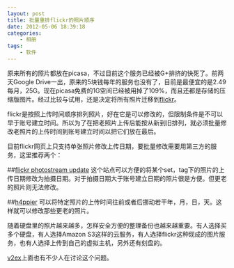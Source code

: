 ```yaml
--- 
layout: post
title: 批量重排flickr的照片顺序
date: 2012-05-06 18:39:18
categories:
    - 相册
tags:
    - 软件
---
```

原来所有的照片都放在picasa，不过目前这个服务已经被G+排挤的快死了。前两天Google Drive一出，原来的5块钱每年的服务也没有了，目前是最便宜的是2.49每月，25G。现在picasa免费的1G空间已经被用掉了109%，而且还都是存储的压缩版图片。经过比较与试用，还是决定将所有照片迁移到[flickr](http://www.flickr.com/photos/ztpala)。

flickr是按照上传时间顺序排列照片，好在它是可以修改的，但限制条件是不可以早于账号建立时间。所以为了在把老照片上传后能按从新到旧排列，就必须批量修改老照片的上传时间到账号建立时间以把它们放在最后。

目前flickr网页上只支持单张照片修改上传日期，要批量修改需要用第三方的服务，这里推荐两个：

##[flickr photostream update](http://flickrstream.webzardry.com/)
这个站点可以方便的将某个set，tag下的照片的上传日期修改为拍摄日期。对于拍摄日期大于账号建立日期的照片很是方便。但更老的照片则无法修改。

##[h4ppier](http://www.h4ppy.com/h4ppier-photos-widget.php)
可以将特定照片的上传时间往前或者后挪动若干年，月，日，天。这样就可以修改那些更老的照片。

随着硬盘里的照片越来越多，怎样安全方便的整理备份也越来越重要。有人选择买多个硬盘，有人选择Amazon S3这样的云服务，有人选择flickr这种现成的图片服务，也有人选择上传到自己的虚拟主机，另外还有刻盘的。

[v2ex](http://www.v2ex.com/t/29116)上面也有不少人在讨论这个问题。